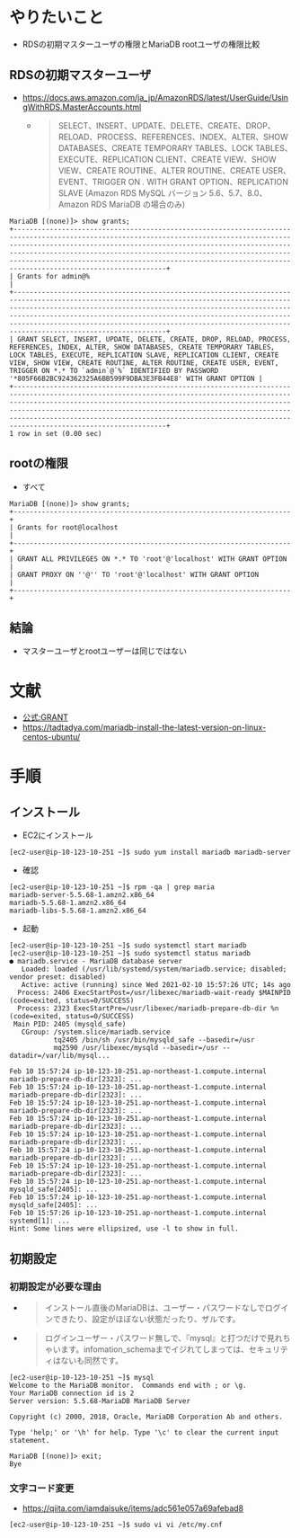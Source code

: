 # やりたいこと
- RDSの初期マスターユーザの権限とMariaDB rootユーザの権限比較

## RDSの初期マスターユーザ
- https://docs.aws.amazon.com/ja_jp/AmazonRDS/latest/UserGuide/UsingWithRDS.MasterAccounts.html
  - >SELECT、INSERT、UPDATE、DELETE、CREATE、DROP、RELOAD、PROCESS、REFERENCES、INDEX、ALTER、SHOW DATABASES、CREATE TEMPORARY TABLES、LOCK TABLES、EXECUTE、REPLICATION CLIENT、CREATE VIEW、SHOW VIEW、CREATE ROUTINE、ALTER ROUTINE、CREATE USER、EVENT、TRIGGER ON *.* WITH GRANT OPTION、REPLICATION SLAVE (Amazon RDS MySQL バージョン 5.6、5.7、8.0、Amazon RDS MariaDB の場合のみ)

```
MariaDB [(none)]> show grants;
+----------------------------------------------------------------------------------------------------------------------------------------------------------------------------------------------------------------------------------------------------------------------------------------------------------------------------------------------------------------------------------------------------+
| Grants for admin@%                                                                                                                                                                                                                                                                                                                                                                                 |
+----------------------------------------------------------------------------------------------------------------------------------------------------------------------------------------------------------------------------------------------------------------------------------------------------------------------------------------------------------------------------------------------------+
| GRANT SELECT, INSERT, UPDATE, DELETE, CREATE, DROP, RELOAD, PROCESS, REFERENCES, INDEX, ALTER, SHOW DATABASES, CREATE TEMPORARY TABLES, LOCK TABLES, EXECUTE, REPLICATION SLAVE, REPLICATION CLIENT, CREATE VIEW, SHOW VIEW, CREATE ROUTINE, ALTER ROUTINE, CREATE USER, EVENT, TRIGGER ON *.* TO `admin`@`%` IDENTIFIED BY PASSWORD '*805F66B2BC924362325A6BB599F9DBA3E3FB44E8' WITH GRANT OPTION |
+----------------------------------------------------------------------------------------------------------------------------------------------------------------------------------------------------------------------------------------------------------------------------------------------------------------------------------------------------------------------------------------------------+
1 row in set (0.00 sec)
```

## rootの権限
- すべて
```
MariaDB [(none)]> show grants;
+---------------------------------------------------------------------+
| Grants for root@localhost                                           |
+---------------------------------------------------------------------+
| GRANT ALL PRIVILEGES ON *.* TO 'root'@'localhost' WITH GRANT OPTION |
| GRANT PROXY ON ''@'' TO 'root'@'localhost' WITH GRANT OPTION        |
+---------------------------------------------------------------------+
```

## 結論
- マスターユーザとrootユーザーは同じではない


# 文献
- [公式:GRANT](https://mariadb.com/kb/en/grant/)
- https://tadtadya.com/mariadb-install-the-latest-version-on-linux-centos-ubuntu/

# 手順
## インストール
- EC2にインストール
```
[ec2-user@ip-10-123-10-251 ~]$ sudo yum install mariadb mariadb-server
```

- 確認
```
[ec2-user@ip-10-123-10-251 ~]$ rpm -qa | grep maria
mariadb-server-5.5.68-1.amzn2.x86_64
mariadb-5.5.68-1.amzn2.x86_64
mariadb-libs-5.5.68-1.amzn2.x86_64
```

- 起動
```
[ec2-user@ip-10-123-10-251 ~]$ sudo systemctl start mariadb
[ec2-user@ip-10-123-10-251 ~]$ sudo systemctl status mariadb
● mariadb.service - MariaDB database server
   Loaded: loaded (/usr/lib/systemd/system/mariadb.service; disabled; vendor preset: disabled)
   Active: active (running) since Wed 2021-02-10 15:57:26 UTC; 14s ago
  Process: 2406 ExecStartPost=/usr/libexec/mariadb-wait-ready $MAINPID (code=exited, status=0/SUCCESS)
  Process: 2323 ExecStartPre=/usr/libexec/mariadb-prepare-db-dir %n (code=exited, status=0/SUCCESS)
 Main PID: 2405 (mysqld_safe)
   CGroup: /system.slice/mariadb.service
           tq2405 /bin/sh /usr/bin/mysqld_safe --basedir=/usr
           mq2590 /usr/libexec/mysqld --basedir=/usr --datadir=/var/lib/mysql...

Feb 10 15:57:24 ip-10-123-10-251.ap-northeast-1.compute.internal mariadb-prepare-db-dir[2323]: ...
Feb 10 15:57:24 ip-10-123-10-251.ap-northeast-1.compute.internal mariadb-prepare-db-dir[2323]: ...
Feb 10 15:57:24 ip-10-123-10-251.ap-northeast-1.compute.internal mariadb-prepare-db-dir[2323]: ...
Feb 10 15:57:24 ip-10-123-10-251.ap-northeast-1.compute.internal mariadb-prepare-db-dir[2323]: ...
Feb 10 15:57:24 ip-10-123-10-251.ap-northeast-1.compute.internal mariadb-prepare-db-dir[2323]: ...
Feb 10 15:57:24 ip-10-123-10-251.ap-northeast-1.compute.internal mariadb-prepare-db-dir[2323]: ...
Feb 10 15:57:24 ip-10-123-10-251.ap-northeast-1.compute.internal mariadb-prepare-db-dir[2323]: ...
Feb 10 15:57:24 ip-10-123-10-251.ap-northeast-1.compute.internal mysqld_safe[2405]: ...
Feb 10 15:57:24 ip-10-123-10-251.ap-northeast-1.compute.internal mysqld_safe[2405]: ...
Feb 10 15:57:26 ip-10-123-10-251.ap-northeast-1.compute.internal systemd[1]: ...
Hint: Some lines were ellipsized, use -l to show in full.
```

## 初期設定
### 初期設定が必要な理由
- >インストール直後のMariaDBは、ユーザー・パスワードなしでログインできたり、設定がほぼない状態だったり、ザルです。
- >ログインユーザー・パスワード無しで、『mysql』と打つだけで見れちゃいます。infomation_schemaまでイジれてしまっては、セキュリティはないも同然です。
```
[ec2-user@ip-10-123-10-251 ~]$ mysql
Welcome to the MariaDB monitor.  Commands end with ; or \g.
Your MariaDB connection id is 2
Server version: 5.5.68-MariaDB MariaDB Server

Copyright (c) 2000, 2018, Oracle, MariaDB Corporation Ab and others.

Type 'help;' or '\h' for help. Type '\c' to clear the current input statement.

MariaDB [(none)]> exit;
Bye
```

### 文字コード変更
- https://qiita.com/iamdaisuke/items/adc561e057a69afebad8
```
[ec2-user@ip-10-123-10-251 ~]$ sudo vi vi /etc/my.cnf
```


  
